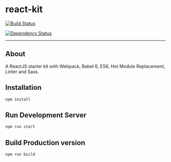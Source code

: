 # react-kit

[![Build Status](https://travis-ci.org/jpescada/react-kit.svg?branch=master)](https://travis-ci.org/jpescada/react-kit)

[![Dependency Status](https://david-dm.org/jpescada/react-kit.svg)](https://david-dm.org/jpescada/react-kit)

---

## About
A ReactJS starter kit with Webpack, Babel 6, ES6, Hot Module Replacement, Linter and Sass.

## Installation
```bash
npm install
```

## Run Development Server
```bash
npm run start
```

## Build Production version
```bash
npm run build
```
